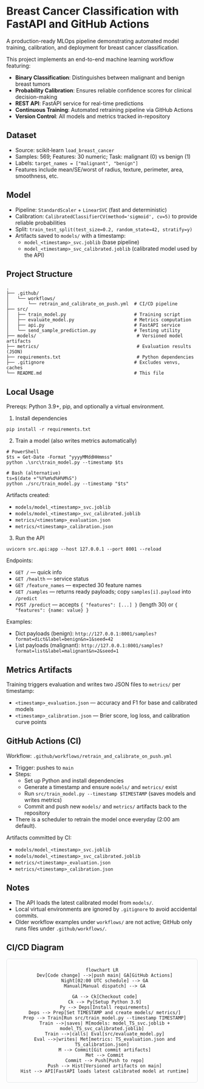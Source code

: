 # Breast Cancer Classification with FastAPI and GitHub Actions

A production-ready MLOps pipeline demonstrating automated model training, calibration, and deployment for breast cancer classification.

This project implements an end-to-end machine learning workflow featuring:

- **Binary Classification**: Distinguishes between malignant and benign breast tumors
- **Probability Calibration**: Ensures reliable confidence scores for clinical decision-making
- **REST API**: FastAPI service for real-time predictions
- **Continuous Training**: Automated retraining pipeline via GitHub Actions
- **Version Control**: All models and metrics tracked in-repository

## Dataset
- Source: scikit‑learn `load_breast_cancer`
- Samples: 569; Features: 30 numeric; Task: malignant (0) vs benign (1)
- Labels: `target_names = ["malignant", "benign"]`
- Features include mean/SE/worst of radius, texture, perimeter, area, smoothness, etc.

## Model
- Pipeline: `StandardScaler` + `LinearSVC` (fast and deterministic)
- Calibration: `CalibratedClassifierCV(method='sigmoid', cv=5)` to provide reliable probabilities
- Split: `train_test_split(test_size=0.2, random_state=42, stratify=y)`
- Artifacts saved to `models/` with a timestamp:
  - `model_<timestamp>_svc.joblib` (base pipeline)
  - `model_<timestamp>_svc_calibrated.joblib` (calibrated model used by the API)

## Project Structure

```
.
├── .github/
│   └── workflows/
│       └── retrain_and_calibrate_on_push.yml  # CI/CD pipeline
├── src/
│   ├── train_model.py                         # Training script
│   ├── evaluate_model.py                      # Metrics computation
│   ├── api.py                                 # FastAPI service
│   └── send_sample_prediction.py              # Testing utility
├── models/                                     # Versioned model artifacts
├── metrics/                                    # Evaluation results (JSON)
├── requirements.txt                            # Python dependencies
├── .gitignore                                 # Excludes venvs, caches
└── README.md                                  # This file
```

## Local Usage
Prereqs: Python 3.9+, pip, and optionally a virtual environment.

1) Install dependencies
```
pip install -r requirements.txt
```

2) Train a model (also writes metrics automatically)
```
# PowerShell
$ts = Get-Date -Format "yyyyMMddHHmmss"
python .\src\train_model.py --timestamp $ts

# Bash (alternative)
ts=$(date +"%Y%m%d%H%M%S")
python ./src/train_model.py --timestamp "$ts"
```
Artifacts created:
- `models/model_<timestamp>_svc.joblib`
- `models/model_<timestamp>_svc_calibrated.joblib`
- `metrics/<timestamp>_evaluation.json`
- `metrics/<timestamp>_calibration.json`

3) Run the API
```
uvicorn src.api:app --host 127.0.0.1 --port 8001 --reload
```
Endpoints:
- `GET /` — quick info
- `GET /health` — service status
- `GET /feature_names` — expected 30 feature names
- `GET /samples` — returns ready payloads; copy `samples[i].payload` into `/predict`
- `POST /predict` — accepts `{ "features": [...] }` (length 30) or `{ "features": {name: value} }`

Examples:
- Dict payloads (benign): `http://127.0.0.1:8001/samples?format=dict&label=benign&n=1&seed=42`
- List payloads (malignant): `http://127.0.0.1:8001/samples?format=list&label=malignant&n=2&seed=1`

## Metrics Artifacts
Training triggers evaluation and writes two JSON files to `metrics/` per timestamp:
- `<timestamp>_evaluation.json` — accuracy and F1 for base and calibrated models
- `<timestamp>_calibration.json` — Brier score, log loss, and calibration curve points

## GitHub Actions (CI)
Workflow: `.github/workflows/retrain_and_calibrate_on_push.yml`

- Trigger: pushes to `main`
- Steps:
  - Set up Python and install dependencies
  - Generate a timestamp and ensure `models/` and `metrics/` exist
  - Run `src/train_model.py --timestamp $TIMESTAMP` (saves models and writes metrics)
  - Commit and push new `models/` and `metrics/` artifacts back to the repository
- There is a scheduler to retrain the model once everyday (2:00 am default).

Artifacts committed by CI:
- `models/model_<timestamp>_svc.joblib`
- `models/model_<timestamp>_svc_calibrated.joblib`
- `metrics/<timestamp>_evaluation.json`
- `metrics/<timestamp>_calibration.json`

## Notes
- The API loads the latest calibrated model from `models/`.
- Local virtual environments are ignored by `.gitignore` to avoid accidental commits.
- Older workflow examples under `workflows/` are not active; GitHub only runs files under `.github/workflows/`.

## CI/CD Diagram

<div align="center">
<div style="max-width:100%; overflow-x:auto; padding:8px; border:1px solid #e1e4e8; border-radius:6px">

```mermaid
flowchart LR
  Dev[Code change] -->|push main| GA[GitHub Actions]
  Night[02:00 UTC schedule] --> GA
  Manual[Manual dispatch] --> GA

  GA --> Ck[Checkout code]
  Ck --> Py[Setup Python 3.9]
  Py --> Deps[Install requirements]
  Deps --> Prep[Set TIMESTAMP and create models/ metrics/]
  Prep --> Train[Run src/train_model.py --timestamp TIMESTAMP]
  Train -->|saves| M[models: model_TS_svc.joblib + model_TS_svc_calibrated.joblib]
  Train -->|calls| Eval[src/evaluate_model.py]
  Eval -->|writes| Met[metrics: TS_evaluation.json and TS_calibration.json]
  M --> Commit[Git commit artifacts]
  Met --> Commit
  Commit --> Push[Push to repo]
  Push --> Hist[Versioned artifacts on main]
  Hist --> API[FastAPI loads latest calibrated model at runtime]
```

</div>
</div>

